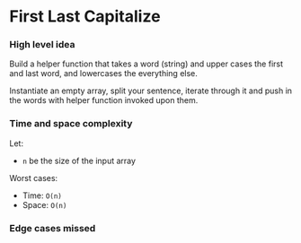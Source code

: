 # First Last Capitalize

### High level idea

Build a helper function that takes a word (string) and upper cases the first and last word, and lowercases the everything else.  

Instantiate an empty array, split your sentence, iterate through it and push in the words with helper function invoked upon them.  

### Time and space complexity

Let: <br>

- `n` be the size of the input array <br>

Worst cases: <br>

- Time: `O(n)` <br>
- Space: `O(n)`

### Edge cases missed
